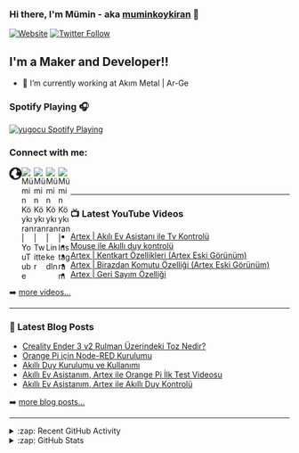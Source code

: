### Hi there, I'm Mümin - aka [muminkoykiran][website] 👋

[![Website](https://img.shields.io/website?label=muminkoykiran.com.tr&style=for-the-badge&url=https%3A%2F%2Fmuminkoykiran.com.tr)](https://www.muminkoykiran.com.tr)
[![Twitter Follow](https://img.shields.io/twitter/follow/MrKoykiran?color=1DA1F2&logo=twitter&style=for-the-badge)](https://twitter.com/intent/follow?original_referer=https%3A%2F%2Fgithub.com%2Fmuminkoykiran&screen_name=MrKoykiran)

## I'm a Maker and Developer!!

- 🔭 I’m currently working at Akım Metal | Ar-Ge

### Spotify Playing 🎧

[<img src="https://readme-spotify-status-steel.vercel.app/api/run-spotify-status" alt="yugocu Spotify Playing" width="500" />](https://open.spotify.com/user/yugocu)


### Connect with me:

[<img align="left" alt="muminkoykiran.com.tr" width="22px" src="https://raw.githubusercontent.com/iconic/open-iconic/master/svg/globe.svg" />][website]
[<img align="left" alt="Mümin Köykıran | YouTube" width="22px" src="https://cdn.jsdelivr.net/npm/simple-icons@v3/icons/youtube.svg" />][youtube]
[<img align="left" alt="Mümin Köykıran | Twitter" width="22px" src="https://cdn.jsdelivr.net/npm/simple-icons@v3/icons/twitter.svg" />][twitter]
[<img align="left" alt="Mümin Köykıran | LinkedIn" width="22px" src="https://cdn.jsdelivr.net/npm/simple-icons@v3/icons/linkedin.svg" />][linkedin]
[<img align="left" alt="Mümin Köykıran | Instagram" width="22px" src="https://cdn.jsdelivr.net/npm/simple-icons@v3/icons/instagram.svg" />][instagram]


<br />
<br />

---

### 📺 Latest YouTube Videos

<!-- YOUTUBE:START -->
- [Artex | Akılı Ev Asistanı ile Tv Kontrolü](https://www.youtube.com/watch?v=0qDPhQXKgsQ)
- [Mouse ile Akıllı duy kontrolü](https://www.youtube.com/watch?v=xgbmmgcnMg8)
- [Artex | Kentkart Özellikleri (Artex Eski Görünüm)](https://www.youtube.com/watch?v=FUkgbBMFqr4)
- [Artex | Birazdan Komutu Özelliği (Artex Eski Görünüm)](https://www.youtube.com/watch?v=uKTFlTWdsq0)
- [Artex | Geri Sayım Özelliği](https://www.youtube.com/watch?v=fAVuiHZtJGs)
<!-- YOUTUBE:END -->

➡️ [more videos...](https://www.youtube.com/channel/UCb0WFqDdebZnHYf5H526zpA)

---

### 📕 Latest Blog Posts

<!-- BLOG-POST-LIST:START -->
- [Creality Ender 3 v2 Rulman Üzerindeki Toz Nedir?](https://www.muminkoykiran.com.tr/blog/2021/04/ender-3-v2-rulman-uzerindeki-toz-nedir/)
- [Orange Pi için Node-RED Kurulumu](https://www.muminkoykiran.com.tr/blog/2020/12/orange-pi-icin-node-red-kurulumu/)
- [Akıllı Duy Kurulumu ve Kullanımı](https://www.muminkoykiran.com.tr/blog/2018/01/akilli-duy-kurulumu-ve-kullanimi/)
- [Akıllı Ev Asistanım, Artex ile Orange Pi İlk Test Videosu](https://www.muminkoykiran.com.tr/blog/2018/01/akilli-ev-asistanim-artex-ile-orange-pi-ilk-test-videosu/)
- [Akıllı Ev Asistanım, Artex ile Akıllı Duy Kontrolü](https://www.muminkoykiran.com.tr/blog/2018/01/akilli-ev-asistanim-artex-ile-akilli-duy-kontrolu/)
<!-- BLOG-POST-LIST:END -->

➡️ [more blog posts...](https://blog.muminkoykiran.com.tr/)

---

<details>
  <summary>:zap: Recent GitHub Activity</summary>
  
<!--START_SECTION:activity-->
1. ❌ Closed PR [#1](https://github.com/muminkoykiran/spotify-now-playing/pull/1) in [muminkoykiran/spotify-now-playing](https://github.com/muminkoykiran/spotify-now-playing)
2. 🗣 Commented on [#1](https://github.com/muminkoykiran/spotify-now-playing/issues/1) in [muminkoykiran/spotify-now-playing](https://github.com/muminkoykiran/spotify-now-playing)
3. ❗️ Closed issue [#8](https://github.com/muminkoykiran/free-developer-resources/issues/8) in [muminkoykiran/free-developer-resources](https://github.com/muminkoykiran/free-developer-resources)
4. 🗣 Commented on [#8](https://github.com/muminkoykiran/free-developer-resources/issues/8) in [muminkoykiran/free-developer-resources](https://github.com/muminkoykiran/free-developer-resources)
5. 🗣 Commented on [#7](https://github.com/muminkoykiran/free-developer-resources/issues/7) in [muminkoykiran/free-developer-resources](https://github.com/muminkoykiran/free-developer-resources)
<!--END_SECTION:activity-->

</details>

<details>
  <summary>:zap: GitHub Stats</summary>

  <img align="left" alt="Mümin Köykıran's GitHub Stats" src="https://github-readme-stats.codestackr.vercel.app/api?username=muminkoykiran&show_icons=true&hide_border=true" />
</details>

[website]: https://www.muminkoykiran.com.tr/
[twitter]: https://twitter.com/MrKoykiran
[youtube]: https://www.youtube.com/channel/UCb0WFqDdebZnHYf5H526zpA
[instagram]: https://www.instagram.com/muminkoykiran/
[linkedin]: https://www.linkedin.com/in/muminkoykiran/
